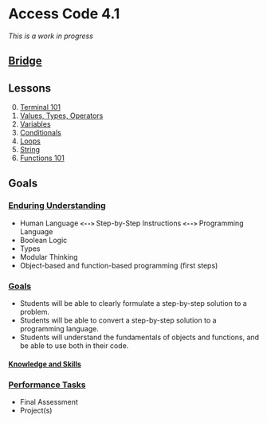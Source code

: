 # <b>Access Code 4.1</b>

*This is a work in progress*

## <b><u>Bridge</u></b>

## Lessons

0. [Terminal 101](bridge/lessons/00_terminal.md)
1. [Values, Types, Operators](bridge/lessons/01_values.md)
2. [Variables](bridge/lessons/02_variables.md)
3. [Conditionals](bridge/lessons/03_conditionals.md)
4. [Loops](bridge/lessons/04_loops.md)
5. [String](bridge/lessons/05_strings.md)
6. [Functions 101](bridge/lessons/06_functions_101.md)

## Goals

### <u>Enduring Understanding</u>

* Human Language <b>`<-->` </b>Step-by-Step Instructions <b>`<-->`</b> Programming Language
* Boolean Logic
* Types
* Modular Thinking
* Object-based and function-based programming (first steps)

### <u>Goals</u>

* Students will be able to clearly formulate a step-by-step solution to a problem.
* Students will be able to convert a step-by-step solution to a programming language.
* Students will understand the fundamentals of objects and functions, and be able to use both in their code.

#### <u>Knowledge and Skills</u>

### <u>Performance Tasks</u>

* Final Assessment
* Project(s)